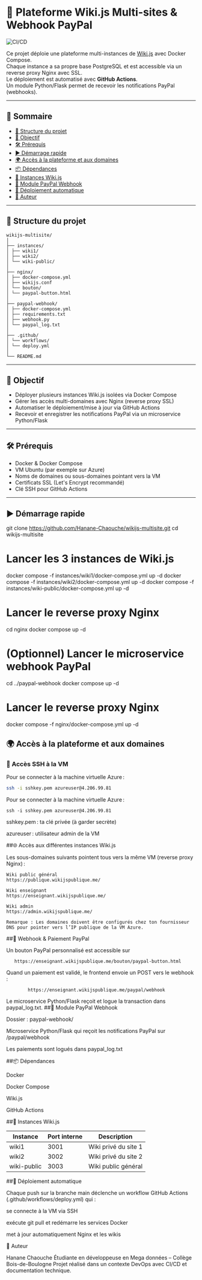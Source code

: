 # 🚀 Plateforme Wiki.js Multi-sites & Webhook PayPal

![CI/CD](https://github.com/Hanane-Chaouche/wikijs-multisite/actions/workflows/deploy.yml/badge.svg)

Ce projet déploie une plateforme multi-instances de [Wiki.js](https://js.wiki/) avec Docker Compose.  
Chaque instance a sa propre base PostgreSQL et est accessible via un reverse proxy Nginx avec SSL.  
Le déploiement est automatisé avec **GitHub Actions**.  
Un module Python/Flask permet de recevoir les notifications PayPal (webhooks).

---

## 📑 Sommaire

- [📁 Structure du projet](#structure-du-projet)
- [🚀 Objectif](#objectif)
- [🛠️ Prérequis](#prérequis)
- [▶️ Démarrage rapide](#démarrage-rapide)
- [🌍 Accès à la plateforme et aux domaines](#accès-à-la-plateforme-et-aux-domaines)
- [📦 Dépendances](#dépendances)
- [📘 Instances Wiki.js](#instances-wikijs)
- [💸 Module PayPal Webhook](#module-paypal-webhook)
- [🤖 Déploiement automatique](#déploiement-automatique)
- [👤 Auteur](#auteur)

---

## 📁 Structure du projet



```
wikijs-multisite/
│
├── instances/
│ ├── wiki1/
│ ├── wiki2/
│ └── wiki-public/
│
├── nginx/
│ ├── docker-compose.yml
│ ├── wikijs.conf
│ └── bouton/
│ └── paypal-button.html
│
├── paypal-webhook/
│ ├── docker-compose.yml
│ ├── requirements.txt
│ ├── webhook.py
│ └── paypal_log.txt
│
├── .github/
│ └── workflows/
│ └── deploy.yml
│
└── README.md
```


---

## 🚀 Objectif

- Déployer plusieurs instances Wiki.js isolées via Docker Compose
- Gérer les accès multi-domaines avec Nginx (reverse proxy SSL)
- Automatiser le déploiement/mise à jour via GitHub Actions
- Recevoir et enregistrer les notifications PayPal via un microservice Python/Flask

---

## 🛠️ Prérequis

- Docker & Docker Compose  
- VM Ubuntu (par exemple sur Azure)  
- Noms de domaines ou sous-domaines pointant vers la VM  
- Certificats SSL (Let's Encrypt recommandé)
- Clé SSH pour GitHub Actions  

---

## ▶️ Démarrage rapide


git clone https://github.com/Hanane-Chaouche/wikijs-multisite.git
cd wikijs-multisite

# Lancer les 3 instances de Wiki.js
docker compose -f instances/wiki1/docker-compose.yml up -d
docker compose -f instances/wiki2/docker-compose.yml up -d
docker compose -f instances/wiki-public/docker-compose.yml up -d

# Lancer le reverse proxy Nginx
cd nginx
docker compose up -d

# (Optionnel) Lancer le microservice webhook PayPal
cd ../paypal-webhook
docker compose up -d


# Lancer le reverse proxy Nginx
docker compose -f nginx/docker-compose.yml up -d

## 🌍 Accès à la plateforme et aux domaines

### 🔑 Accès SSH à la VM

Pour se connecter à la machine virtuelle Azure :

```bash
ssh -i sshkey.pem azureuser@4.206.99.81
```

Pour se connecter à la machine virtuelle Azure :


```
ssh -i sshkey.pem azureuser@4.206.99.81
```

sshkey.pem : ta clé privée (à garder secrète)

azureuser : utilisateur admin de la VM

##🌐 Accès aux différentes instances Wiki.js

Les sous-domaines suivants pointent tous vers la même VM (reverse proxy Nginx) :

    Wiki public général
    https://publique.wikijspublique.me/

    Wiki enseignant
    https://enseignant.wikijspublique.me/

    Wiki admin
    https://admin.wikijspublique.me/

    Remarque : Les domaines doivent être configurés chez ton fournisseur DNS pour pointer vers l’IP publique de la VM Azure.
    
##💸 Webhook & Paiement PayPal

   Un bouton PayPal personnalisé est accessible sur
 ```
    https://enseignant.wikijspublique.me/bouton/paypal-button.html
 ```

   Quand un paiement est validé, le frontend envoie un POST vers le webhook :
```
        https://enseignant.wikijspublique.me/paypal/webhook
```
   Le microservice Python/Flask reçoit et logue la transaction dans paypal_log.txt.
   ##💸 Module PayPal Webhook

   Dossier : paypal-webhook/

   Microservice Python/Flask qui reçoit les notifications PayPal sur /paypal/webhook

   Les paiements sont logués dans paypal_log.txt

##📦 Dépendances

   Docker

   Docker Compose

   Wiki.js

   GitHub Actions

##📘 Instances Wiki.js

| Instance    | Port interne | Description          |
| ----------- | ------------ | -------------------- |
| wiki1       | 3001         | Wiki privé du site 1 |
| wiki2       | 3002         | Wiki privé du site 2 |
| wiki-public | 3003         | Wiki public général  |


##🤖 Déploiement automatique

Chaque push sur la branche main déclenche un workflow GitHub Actions (.github/workflows/deploy.yml) qui :

   se connecte à la VM via SSH

   exécute git pull et redémarre les services Docker

   met à jour automatiquement Nginx et les wikis

👤 Auteur

Hanane Chaouche
Étudiante en développeuse en Mega données – Collège Bois-de-Boulogne
Projet réalisé dans un contexte DevOps avec CI/CD et documentation technique.


